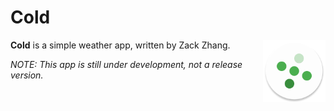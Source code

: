 # Cold

<img src="app/src/main/res/mipmap-xxhdpi/ic_launcher.png" width="100" align="right"/>

**Cold** is a simple weather app, written by Zack Zhang.

*NOTE: This app is still under development, not a release version.*